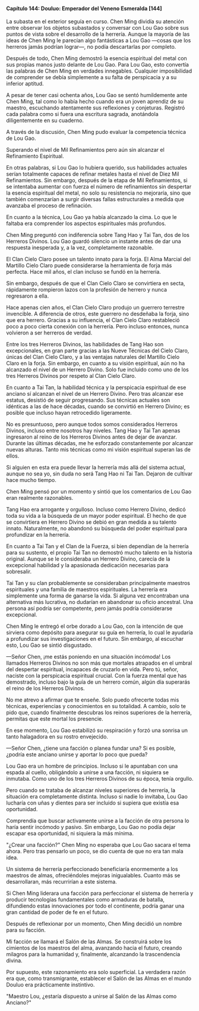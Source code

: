 
#### Capítulo 144: Douluo: Emperador del Veneno Esmeralda [144]

La subasta en el exterior seguía en curso. Chen Ming dividía su atención entre observar los objetos subastados y conversar con Lou Gao sobre sus puntos de vista sobre el desarrollo de la herrería. Aunque la mayoría de las ideas de Chen Ming le parecían algo fantásticas a Lou Gao —cosas que los herreros jamás podrían lograr—, no podía descartarlas por completo.

Después de todo, Chen Ming demostró la esencia espiritual del metal con sus propias manos justo delante de Lou Gao. Para Lou Gao, esto convertía las palabras de Chen Ming en verdades innegables. Cualquier imposibilidad de comprender se debía simplemente a su falta de perspicacia y a su inferior aptitud.

A pesar de tener casi ochenta años, Lou Gao se sentó humildemente ante Chen Ming, tal como lo había hecho cuando era un joven aprendiz de su maestro, escuchando atentamente sus reflexiones y conjeturas. Registró cada palabra como si fuera una escritura sagrada, anotándola diligentemente en su cuaderno.

A través de la discusión, Chen Ming pudo evaluar la competencia técnica de Lou Gao.

Superando el nivel de Mil Refinamientos pero aún sin alcanzar el Refinamiento Espiritual.

En otras palabras, si Lou Gao lo hubiera querido, sus habilidades actuales serían totalmente capaces de refinar metales hasta el nivel de Diez Mil Refinamientos. Sin embargo, después de la etapa de Mil Refinamientos, si se intentaba aumentar con fuerza el número de refinamientos sin despertar la esencia espiritual del metal, no solo su resistencia no mejoraría, sino que también comenzarían a surgir diversas fallas estructurales a medida que avanzaba el proceso de refinación.

En cuanto a la técnica, Lou Gao ya había alcanzado la cima. Lo que le faltaba era comprender los aspectos espirituales más profundos.

Chen Ming preguntó con indiferencia sobre Tang Hao y Tai Tan, dos de los Herreros Divinos. Lou Gao guardó silencio un instante antes de dar una respuesta inesperada y, a la vez, completamente razonable.

El Clan Cielo Claro posee un talento innato para la forja. El Alma Marcial del Martillo Cielo Claro puede considerarse la herramienta de forja más perfecta. Hace mil años, el clan incluso se fundó en la herrería.

Sin embargo, después de que el Clan Cielo Claro se convirtiera en secta, rápidamente rompieron lazos con la profesión de herrero y nunca regresaron a ella.

Hace apenas cien años, el Clan Cielo Claro produjo un guerrero terrestre invencible. A diferencia de otros, este guerrero no desdeñaba la forja, sino que era herrero. Gracias a su influencia, el Clan Cielo Claro restableció poco a poco cierta conexión con la herrería. Pero incluso entonces, nunca volvieron a ser herreros de verdad.

Entre los tres Herreros Divinos, las habilidades de Tang Hao son excepcionales, en gran parte gracias a las Nueve Técnicas del Cielo Claro, únicas del Clan Cielo Claro, y a las ventajas naturales del Martillo Cielo Claro en la forja. Sin embargo, en cuanto a su visión espiritual, aún no ha alcanzado el nivel de un Herrero Divino. Solo fue incluido como uno de los tres Herreros Divinos por respeto al Clan Cielo Claro.

En cuanto a Tai Tan, la habilidad técnica y la perspicacia espiritual de ese anciano sí alcanzan el nivel de un Herrero Divino. Pero tras alcanzar ese estatus, desistió de seguir progresando. Sus técnicas actuales son idénticas a las de hace décadas, cuando se convirtió en Herrero Divino; es posible que incluso hayan retrocedido ligeramente.

No es presuntuoso, pero aunque todos somos considerados Herreros Divinos, incluso entre nosotros hay niveles. Tang Hao y Tai Tan apenas ingresaron al reino de los Herreros Divinos antes de dejar de avanzar. Durante las últimas décadas, me he esforzado constantemente por alcanzar nuevas alturas. Tanto mis técnicas como mi visión espiritual superan las de ellos.

Si alguien en esta era puede llevar la herrería más allá del sistema actual, aunque no sea yo, sin duda no será Tang Hao ni Tai Tan. Dejaron de cultivar hace mucho tiempo.

Chen Ming pensó por un momento y sintió que los comentarios de Lou Gao eran realmente razonables.

Tang Hao era arrogante y orgulloso. Incluso como Herrero Divino, dedicó toda su vida a la búsqueda de un mayor poder espiritual. El hecho de que se convirtiera en Herrero Divino se debió en gran medida a su talento innato. Naturalmente, no abandonó su búsqueda del poder espiritual para profundizar en la herrería.

En cuanto a Tai Tan y el Clan de la Fuerza, si bien dependían de la herrería para su sustento, el propio Tai Tan no demostró mucho talento en la historia original. Aunque se le consideraba un Herrero Divino, carecía de la excepcional habilidad y la apasionada dedicación necesarias para sobresalir.

Tai Tan y su clan probablemente se consideraban principalmente maestros espirituales y una familia de maestros espirituales. La herrería era simplemente una forma de ganarse la vida. Si alguna vez encontraban una alternativa más lucrativa, no dudarían en abandonar su oficio ancestral. Una persona así podría ser competente, pero jamás podría considerarse excepcional.

Chen Ming le entregó el orbe dorado a Lou Gao, con la intención de que sirviera como depósito para asegurar su guía en herrería, lo cual le ayudaría a profundizar sus investigaciones en el futuro. Sin embargo, al escuchar esto, Lou Gao se sintió disgustado.

—Señor Chen, ¡me estás poniendo en una situación incómoda! Los llamados Herreros Divinos no son más que mortales atrapados en el umbral del despertar espiritual, incapaces de cruzarlo en vida. Pero tú, señor, naciste con la perspicacia espiritual crucial. Con la fuerza mental que has demostrado, incluso bajo la guía de un herrero común, algún día superarás el reino de los Herreros Divinos.

No me atrevo a afirmar que te enseñe. Solo puedo ofrecerte todas mis técnicas, experiencias y conocimientos en su totalidad. A cambio, solo te pido que, cuando finalmente descubras los reinos superiores de la herrería, permitas que este mortal los presencie.

En ese momento, Lou Gao estabilizó su respiración y forzó una sonrisa un tanto halagadora en su rostro envejecido.

—Señor Chen, ¿tiene una facción o planea fundar una? Si es posible, ¿podría este anciano unirse y aportar lo poco que pueda?

Lou Gao era un hombre de principios. Incluso si le apuntaban con una espada al cuello, obligándolo a unirse a una facción, ni siquiera se inmutaba. Como uno de los tres Herreros Divinos de su época, tenía orgullo.

Pero cuando se trataba de alcanzar niveles superiores de herrería, la situación era completamente distinta. Incluso si nadie lo invitaba, Lou Gao lucharía con uñas y dientes para ser incluido si supiera que existía esa oportunidad.

Comprendía que buscar activamente unirse a la facción de otra persona lo haría sentir incómodo y pasivo. Sin embargo, Lou Gao no podía dejar escapar esa oportunidad, ni siquiera la más mínima.

"¿Crear una facción?" Chen Ming no esperaba que Lou Gao sacara el tema ahora. Pero tras pensarlo un poco, se dio cuenta de que no era tan mala idea.

Un sistema de herrería perfeccionado beneficiaría enormemente a los maestros de almas, ofreciéndoles mejoras inigualables. Cuanto más se desarrollaran, más recurrirían a este sistema.

Si Chen Ming liderara una facción para perfeccionar el sistema de herrería y producir tecnologías fundamentales como armaduras de batalla, difundiendo estas innovaciones por todo el continente, podría ganar una gran cantidad de poder de fe en el futuro.

Después de reflexionar por un momento, Chen Ming decidió un nombre para su facción.

Mi facción se llamará el Salón de las Almas. Se construirá sobre los cimientos de los maestros del alma, avanzando hacia el futuro, creando milagros para la humanidad y, finalmente, alcanzando la trascendencia divina.

Por supuesto, este razonamiento era solo superficial. La verdadera razón era que, como transmigrante, establecer el Salón de las Almas en el mundo Douluo era prácticamente instintivo.

"Maestro Lou, ¿estaría dispuesto a unirse al Salón de las Almas como Anciano?"